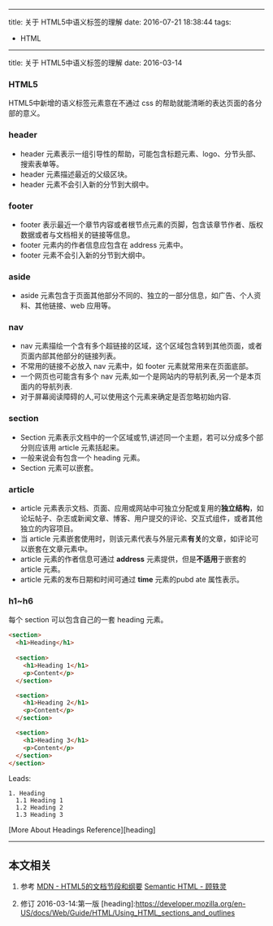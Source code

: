 ----
title: 关于 HTML5中语义标签的理解
date: 2016-07-21 18:38:44
tags:
- HTML
----
title: 关于 HTML5中语义标签的理解
date: 2016-03-14
### HTML5
HTML5中新增的语义标签元素意在不通过 css 的帮助就能清晰的表达页面的各分部的意义。

### header
- header 元素表示一组引导性的帮助，可能包含标题元素、logo、分节头部、搜索表单等。
- header 元素描述最近的父级区块。
- header 元素不会引入新的分节到大纲中。

### footer
- footer 表示最近一个章节内容或者根节点元素的页脚，包含该章节作者、版权数据或者与文档相关的链接等信息。
- footer 元素内的作者信息应包含在 address 元素中。
- footer 元素不会引入新的分节到大纲中。

### aside
- aside 元素包含于页面其他部分不同的、独立的一部分信息，如广告、个人资料、其他链接、web 应用等。

### nav
- nav 元素描绘一个含有多个超链接的区域，这个区域包含转到其他页面，或者页面内部其他部分的链接列表。
- 不常用的链接不必放入 nav 元素中，如 footer 元素就常用来在页面底部。
- 一个网页也可能含有多个 nav 元素,如一个是网站内的导航列表,另一个是本页面内的导航列表.
- 对于屏幕阅读障碍的人,可以使用这个元素来确定是否忽略初始内容.

### section
- Section 元素表示文档中的一个区域或节,讲述同一个主题，若可以分成多个部分则应该用 article 元素括起来。
- 一般来说会有包含一个 heading 元素。
- Section 元素可以嵌套。

### article
- article 元素表示文档、页面、应用或网站中可独立分配或复用的**独立结构**，如论坛帖子、杂志或新闻文章、博客、用户提交的评论、交互式组件，或者其他独立的内容项目。
- 当 article 元素嵌套使用时，则该元素代表与外层元素**有关**的文章，如评论可以嵌套在文章元素中。
- article 元素的作者信息可通过 **address** 元素提供，但是**不适用**于嵌套的 article 元素。
- article 元素的发布日期和时间可通过 **time** 元素的pubd ate 属性表示。

### h1~h6
每个 section 可以包含自己的一套 heading 元素。
  ```html
  <section>
    <h1>Heading</h1>
    
    <section>
      <h1>Heading 1</h1>
      <p>Content</p>
    </section>

    <section>
      <h1>Heading 2</h1>
      <p>Content</p>
    </section>

    <section>
      <h1>Heading 3</h1>
      <p>Content</p>
    </section>
  </section>
  ```
  Leads:
  ```
  1. Heading
    1.1 Heading 1
    1.2 Heading 2
    1.3 Heading 3
  ```
[More About Headings Reference][heading]

***
## 本文相关
1. 参考
[MDN - HTML5的文档节段和纲要](https://developer.mozilla.org/zh-CN/docs/Web/Guide/HTML/Sections_and_Outlines_of_an_HTML5_document)
[Semantic HTML - 顾轶灵](http://justineo.github.io/slideshows/semantic-html/#/)

1. 修订
2016-03-14:第一版
[heading]:https://developer.mozilla.org/en-US/docs/Web/Guide/HTML/Using_HTML_sections_and_outlines
